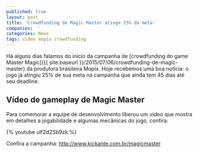 ```yaml
---
published: true
layout: post
title: 'Crowdfunding de Magic Master atinge 25% da meta'
companies: ''
categories: News
tags: video mopix crowdfunding
---
```

Há alguns dias falamos do início da campanha de [crowdfunding do game Master Magic]({{ site.baseurl }}/2015/07/06/crowdfunding-de-magic-master)
 da produtora brasileira Mopix. Hoje recebemos uma boa notícia: o jogo já atingiu 25% de sua meta na campanha que ainda tem 45 dias até seu deadline.




## Vídeo de gameplay de Magic Master
Para comemorar a equipe de desenvolvimento liberou um vídeo que mostra em detalhes a jogabilidade e algumas mecânicas do jogo, confira:

{% youtube ulf2d2Sb9zk %}

Confira a campanha: <a href="http://www.kickante.com.br/magicmaster" target="_blank">http://www.kickante.com.br/magicmaster</a>

